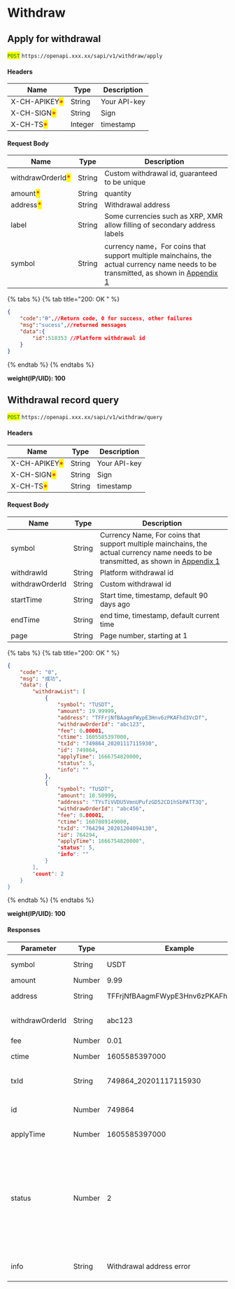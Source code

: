 # Withdraw

## Apply for withdrawal

<mark style="color:green;">`POST`</mark> `https://openapi.xxx.xx/sapi/v1/withdraw/apply`

#### Headers

| Name                                          | Type    | Description  |
| --------------------------------------------- | ------- | ------------ |
| X-CH-APIKEY<mark style="color:red;">\*</mark> | String  | Your API-key |
| X-CH-SIGN<mark style="color:red;">\*</mark>   | String  | Sign         |
| X-CH-TS<mark style="color:red;">\*</mark>     | Integer | timestamp    |

#### Request Body

| Name                                              | Type   | Description                                                                                                                                                                                               |
| ------------------------------------------------- | ------ | --------------------------------------------------------------------------------------------------------------------------------------------------------------------------------------------------------- |
| withdrawOrderId<mark style="color:red;">\*</mark> | String | Custom withdrawal id, guaranteed to be unique                                                                                                                                                             |
| amount<mark style="color:red;">\*</mark>          | String | quantity                                                                                                                                                                                                  |
| address<mark style="color:red;">\*</mark>         | String | Withdrawal address                                                                                                                                                                                        |
| label                                             | String | Some currencies such as XRP, XMR allow filling of secondary address labels                                                                                                                                |
| symbol                                            | String | currency name，For coins that support multiple mainchains, the actual currency name needs to be transmitted, as shown in [Appendix 1](https://openapi-1.gitbook.io/exchange-openapi/openapi-en/appendix-1) |

{% tabs %}
{% tab title="200: OK " %}

```json
{
    "code":"Ѳ",//Return code, 0 for success, other failures
    "msg":"sucess",//returned messages
    "data":{
        "id":518353 //Platform withdrawal id
    }
}
```

{% endtab %}
{% endtabs %}

**weight(IP/UID): 100**

## Withdrawal record query

<mark style="color:green;">`POST`</mark> `https://openapi.xxx.xx/sapi/v1/withdraw/query`

#### Headers

| Name                                          | Type   | Description  |
| --------------------------------------------- | ------ | ------------ |
| X-CH-APIKEY<mark style="color:red;">\*</mark> | String | Your API-key |
| X-CH-SIGN<mark style="color:red;">\*</mark>   | String | Sign         |
| X-CH-TS<mark style="color:red;">\*</mark>     | String | timestamp    |

#### Request Body

| Name            | Type   | Description                                                                                                                                                                                                |
| --------------- | ------ | ---------------------------------------------------------------------------------------------------------------------------------------------------------------------------------------------------------- |
| symbol          | String | Currency Name, For coins that support multiple mainchains, the actual currency name needs to be transmitted, as shown in [Appendix 1](https://openapi-1.gitbook.io/exchange-openapi/openapi-en/appendix-1) |
| withdrawId      | String | Platform withdrawal id                                                                                                                                                                                     |
| withdrawOrderId | String | Custom withdrawal id                                                                                                                                                                                       |
| startTime       | String | Start time, timestamp, default 90 days ago                                                                                                                                                                 |
| endTime         | String | end time, timestamp, default current time                                                                                                                                                                  |
| page            | String | Page number, starting at 1                                                                                                                                                                                 |

{% tabs %}
{% tab title="200: OK " %}

```json
{
    "code": "0",
    "msg": "成功",
    "data": {
        "withdrawList": [
            {
                "symbol": "TUSDT",
                "amount": 19.99999,
                "address": "TFFrjNfBAagmFWypE3Hnv6zPKAFhd3VcDf",
                "withdrawOrderId": "abc123",
                "fee": 0.00001,
                "ctime": 1605585397000,
                "txId": "749864_20201117115930",
                "id": 749864,
                "applyTime": 1666754820000,
                "status": 5,
                "info": ""
            },
            {
                "symbol": "TUSDT",
                "amount": 10.50999,
                "address": "TYsTiVVDU5VmnUPufzGD52CD1hSbPATT3Q",
                "withdrawOrderId": "abc456",
                "fee": 0.00001,
                "ctime": 1607089149000,
                "txId": "764294_20201204094130",
                "id": 764294,
                "applyTime": 1666754820000",
                "status": 5,
                "info": ""
            }
        ],
        "count": 2
    }
}
```

{% endtab %}
{% endtabs %}

**weight(IP/UID): 100**

#### Responses

| Parameter       | Type   | Example                            | Remark                                                                                                                |
| --------------- | ------ | ---------------------------------- | --------------------------------------------------------------------------------------------------------------------- |
| symbol          | String | USDT                               | Withdrawal currency                                                                                                   |
| amount          | Number | 9.99                               | quantity                                                                                                              |
| address         | String | TFFrjNfBAagmFWypE3Hnv6zPKAFhd3VcDf | Withdrawal address                                                                                                    |
| withdrawOrderId | String | abc123                             | Custom withdrawal id                                                                                                  |
| fee             | Number | 0.01                               | fee                                                                                                                   |
| ctime           | Number | 1605585397000                      | creation time                                                                                                         |
| txId            | String | 749864\_20201117115930             | Withdrawal transaction id                                                                                             |
| id              | Number | 749864                             | Platform withdrawal id                                                                                                |
| applyTime       | Number | 1605585397000                      | On-chain time                                                                                                         |
| status          | Number | 2                                  | Withdrawal status, 0-unapproved, 1-approved, 2-approved rejected, 3-payment, 4-payment failed, 5-completed, 6-revoked |
| info            | String | Withdrawal address error           | Review rejection reasons                                                                                              |

